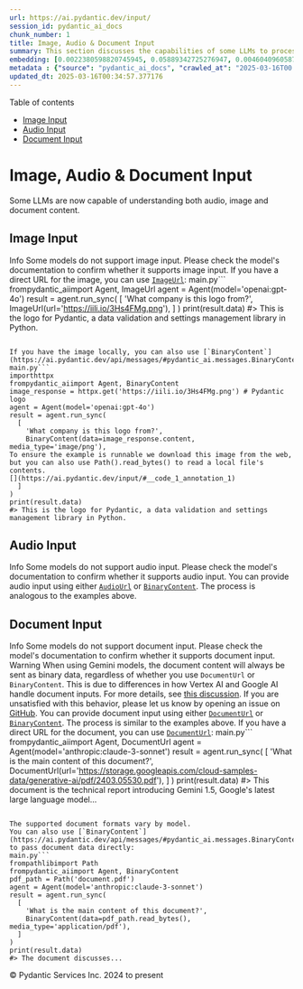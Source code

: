 ```yaml
---
url: https://ai.pydantic.dev/input/
session_id: pydantic_ai_docs
chunk_number: 1
title: Image, Audio & Document Input
summary: This section discusses the capabilities of some LLMs to process audio, image, and document inputs. It emphasizes the necessity of checking model documentation for image support and provides a code example demonstrating how to use image input with a direct URL in the Pydantic AI library.
embedding: [0.0022380598820745945, 0.05889342725276947, 0.004604096058756113, -0.011432540602982044, 0.029934242367744446, 0.01235884428024292, 0.023937642574310303, 0.016393141821026802, -0.004920989274978638, 0.0054359412752091885, -0.014540533535182476, -0.021256236359477043, -0.009165532886981964, -0.057772111147642136, -0.0566507950425148, -0.014906180091202259, -0.0030820933170616627, 0.02657029591500759, 0.02209722250699997, 0.025400228798389435, 0.06410998106002808, 0.0019394487608224154, -0.017806973308324814, 0.030153630301356316, 0.03047052212059498, -0.02396201901137829, -0.024949263781309128, 0.02766723558306694, 0.012870748527348042, -0.01908673532307148, -0.005496882367879152, -0.015125568024814129, -0.07337301969528198, -0.02881292626261711, -0.06240363046526909, 0.0378565788269043, -0.01519869640469551, 0.014552721753716469, -0.02717970684170723, 0.014638039283454418, -0.00784311257302761, -0.015210884623229504, 0.006904620677232742, 0.020086169242858887, -0.06211111322045326, 0.014418651349842548, -0.006928997114300728, 0.014357710257172585, -0.015430272556841373, 0.00823313556611538, -0.026424037292599678, 0.021853458136320114, 0.01214554999023676, -0.005478600040078163, 0.012919501401484013, -0.009915107861161232, -0.02920294925570488, 0.010006519965827465, -0.039294786751270294, -0.0529455803334713, 0.004479167051613331, -0.013943311758339405, 0.009464144706726074, 0.015527778305113316, -0.02341355010867119, -0.03476077318191528, -0.045681409537792206, -0.0005035253707319498, -0.05343310907483101, -0.023754820227622986, 0.04702211171388626, 0.007136196363717318, -0.02346230298280716, -0.004326814319938421, -0.009299603290855885, -0.020268991589546204, -0.03424886614084244, 0.03220124915242195, -0.010366071946918964, -0.033444445580244064, 0.02089058980345726, 0.0507517047226429, -0.016551587730646133, -0.02285289205610752, -0.03673526272177696, 0.044438209384679794, -0.05387188494205475, 0.015259637497365475, -0.026399660855531693, -0.06020975485444069, -0.02186564728617668, 0.018879536539316177, -0.0003127037489321083, 0.024181406944990158, 0.025668367743492126, 0.02766723558306694, -0.029787983745336533, -0.02449830062687397, 0.01257823221385479, 0.025790249928832054, 0.016003118827939034, -0.005088577512651682, -0.028398526832461357, -0.005637046881020069, 0.04977664723992348, -0.02652154304087162, 0.03719841316342354, -0.005167800467461348, -0.025960884988307953, -0.01482086256146431, -0.07395805418491364, -0.012249150313436985, 0.027033448219299316, 0.037442177534103394, -0.015734978020191193, -0.04960601031780243, -0.015430272556841373, -0.020695578306913376, -0.017587585374712944, -0.024132654070854187, -0.07078912109136581, 0.0030211524572223425, -0.008513463661074638, -0.024620182812213898, 0.054603178054094315, -0.008842545561492443, -0.031591836363077164, -0.03678401559591293, -0.06396371871232986, -0.008970522321760654, 0.04390192776918411, 0.026643425226211548, 0.040221091359853745, -0.030884921550750732, 0.010902353562414646, -0.027155330404639244, -0.009378827176988125, 0.012797619216144085, -0.056407030671834946, 0.02625340223312378, 0.06454875320196152, -0.03517517074942589, -0.010890165343880653, 0.027301589027047157, -0.02028118073940277, 0.01219430286437273, -0.04848469793796539, 0.005119048058986664, -0.025448981672525406, 0.006624291650950909, 0.002183212898671627, 0.01667346991598606, -0.028617914766073227, -0.026838436722755432, -0.04200056940317154, 0.02903231419622898, 0.05357936769723892, 0.06537755578756332, 0.001761196181178093, -0.036613378673791885, -0.006091057322919369, 0.04058673605322838, 0.0005766546237282455, -0.012748866342008114, -0.027740364894270897, 0.026716554537415504, 0.0037966270465403795, -0.005603529047220945, -0.034370750188827515, -0.01750226877629757, -0.04036734998226166, 0.0018114725826308131, -0.01391893532127142, -0.026424037292599678, -0.009659156203269958, -0.06055102497339249, -0.019732709974050522, -0.04195181652903557, -0.016478458419442177, -0.038465987890958786, -0.02537585236132145, 0.006599915213882923, -0.04719274491071701, 0.01262698508799076, -0.006301304325461388, -0.02537585236132145, -0.011639739386737347, 0.015929989516735077, -0.04953288286924362, 0.04041610285639763, 0.013138889335095882, 0.03746655583381653, 0.038856010884046555, 0.007209325674921274, 0.003571145236492157, -0.00194858992472291, 0.06645011901855469, -0.04509637504816055, 0.03629648685455322, -0.006551162339746952, 0.042463719844818115, 0.0547981895506382, -0.014406463131308556, 0.0010085742687806487, -0.030543651431798935, -0.04482823237776756, 0.0016316964756697416, 0.026058390736579895, -0.045413266867399216, -0.007940618321299553, 0.008342829532921314, -0.03176247328519821, -0.00022224437270779163, -0.039465419948101044, -0.05494444817304611, 0.007660289295017719, -0.051921769976615906, 0.02280413918197155, 0.03680839017033577, 0.01974489912390709, 0.0030028701294213533, 0.03844161331653595, 0.03451700881123543, 0.004857001360505819, -0.03427324444055557, 0.010189343243837357, -0.007757795043289661, -0.04982540011405945, 0.011463010683655739, 0.003604662837460637, 0.019549887627363205, 0.021024661138653755, 0.004564484115689993, -0.0075323134660720825, 0.044048186391592026, -0.042024943977594376, 0.03495578467845917, -0.016856294125318527, -0.0013330853544175625, -0.027325965464115143, 0.010481859557330608, -0.01541808433830738, 0.006459750700742006, 0.020268991589546204, -0.019220806658267975, 0.0065572564490139484, 0.0013658411335200071, -0.07488435506820679, 0.035345807671546936, 0.04799716919660568, -0.008361111395061016, -0.0018937430577352643, -0.02460799366235733, 0.0006101722246967256, 0.0005096194799989462, 0.0071666669100522995, -0.07191043347120285, 0.021682824939489365, -0.03680839017033577, 0.01596655324101448, 0.01679535210132599, 0.04146428778767586, -0.004722930956631899, -0.025351475924253464, 0.0049819303676486015, -0.021012471988797188, -0.02476644143462181, 0.011298470199108124, -0.020366497337818146, -0.05221428722143173, 0.0061245751567184925, 0.014662415720522404, 0.029885489493608475, -0.01809949055314064, -0.08131973445415497, 0.013662982732057571, -0.00932397972792387, 0.017648527398705482, 0.02051275596022606, 0.04056236147880554, -0.00841595884412527, 0.01219430286437273, -0.0165637768805027, 0.06801020354032516, -0.033005669713020325, 0.021304989233613014, 0.007276360876858234, -0.03047052212059498, 0.005039824638515711, 0.0037539685145020485, 0.03281065821647644, -0.005170847754925489, 0.03315192833542824, -0.03685714304447174, -0.01025028433650732, 0.001450396841391921, 0.03597959503531456, 0.011085175909101963, 0.03105555661022663, 0.019330499693751335, 0.015344955027103424, 0.00224872468970716, 0.017794786021113396, -0.015783730894327164, -0.003430980956181884, 0.05977097898721695, -0.028252268210053444, 0.0009803890716284513, 0.04031859710812569, -0.028447279706597328, -0.0037356861867010593, -0.011895691975951195, -0.011200964450836182, -0.01777040958404541, -0.03554081916809082, -0.008464711718261242, 0.05031292885541916, -0.005963081493973732, 0.010585459880530834, -0.007623724639415741, -0.01482086256146431, 0.017697280272841454, 0.047387756407260895, -0.017307257279753685, -0.0375153087079525, 0.013943311758339405, -0.011883503757417202, -0.002647888381034136, -0.04641269892454147, -0.0522630400955677, 0.008099065162241459, 0.025839002802968025, -0.005502976477146149, -0.0019470663974061608, 0.006496315356343985, -0.006642573978751898, -0.017477892339229584, -0.003324334044009447, -0.03768594190478325, 0.023864513263106346, -0.06571882218122482, -0.004799107555299997, -0.004573625512421131, 0.06098979711532593, -0.02735034190118313, -0.004406037740409374, -0.0215000007301569, 0.0831235870718956, 0.009689626283943653, -0.015308390371501446, -0.01123752910643816, 0.0012683355016633868, 0.03471202030777931, 0.05855215713381767, -0.03378571569919586, 0.013553288765251637, -0.055480729788541794, -0.015820294618606567, -0.03264002501964569, -0.013285147957503796, -0.09726190567016602, -0.023730443790555, -0.009068028070032597, 0.02903231419622898, 0.007276360876858234, -0.020902778953313828, -0.017904479056596756, -0.03541893512010574, 0.018282312899827957, 0.0049027069471776485, 0.00932397972792387, 0.005603529047220945, -0.035906463861465454, 0.0057497876696288586, -0.018903912976384163, -0.008166099898517132, -0.06869274377822876, 0.024157030507922173, -0.007184949237853289, 0.019878968596458435, 0.013516724109649658, 0.04351190850138664, 0.02247505821287632, -0.026399660855531693, 0.020147109404206276, 0.018014173954725266, -0.0027834821958094835, 0.005533447023481131, 0.028422903269529343, 0.03883163630962372, 0.03922165557742119, -0.0018206137465313077, -0.059624720364809036, 0.03412698581814766, -0.022158164530992508, 0.01907454803586006, 0.004003826528787613, 0.05021542310714722, 0.032835036516189575, -0.011523951776325703, 0.027642859145998955, -0.023913266137242317, -0.003107993397861719, 0.00801374763250351, 0.0014884850243106484, -0.016880670562386513, 0.057235829532146454, 0.007715136278420687, -0.002964781830087304, -0.0005077150999568403, 0.05967347323894501, -0.0017109198961406946, 0.0017825255636125803, -0.044316329061985016, 0.004826530814170837, -0.011030329391360283, 0.026107143610715866, 0.017697280272841454, 0.024754252284765244, 0.05782086402177811, -0.03451700881123543, -0.0738605484366417, -0.010457483120262623, -0.03439512476325035, -0.04680272191762924, 0.012316185049712658, 0.03909977525472641, -0.023060092702507973, 0.04977664723992348, -0.05981973186135292, -0.018245749175548553, 0.025717120617628098, 0.03632086515426636, -0.006727891508489847, -0.02159750647842884, -0.022231293842196465, -0.005691893864423037, 0.018952665850520134, -0.012096798047423363, 0.003510204143822193, 0.024303289130330086, -0.021902211010456085, 0.007093537598848343, 0.029544219374656677, -0.026765307411551476, 0.016320012509822845, -0.018196996301412582, 0.010140590369701385, 0.024376418441534042, -0.0762006863951683, 0.03654025122523308, 0.003967261873185635, -0.0044426023960113525, 0.017697280272841454, 0.00864144042134285, -0.019208617508411407, 0.06640136241912842, -0.045583903789520264, 0.024376418441534042, -0.055919501930475235, 0.034419503062963486, 0.0045797196216881275, 0.009506803005933762, -0.0037661567330360413, -0.034638889133930206, 0.003257298842072487, -0.010987670160830021, 0.007733418606221676, 0.0043725199066102505, -0.022401928901672363, 0.005119048058986664, -0.014150510542094707, 0.005734552629292011, -0.020707767456769943, -0.02964172512292862, -0.058698415756225586, 0.024266725406050682, -0.004485261160880327, -0.03612585365772247, -0.008799887262284756, 0.02280413918197155, 0.005036777351051569, -0.011024234816432, -0.012858560308814049, -0.0014336381573230028, 0.07761451601982117, -0.004927083384245634, -0.011005952954292297, 0.041976191103458405, -0.03461451455950737, -0.010561083443462849, 0.00028566113905981183, 0.01580810733139515, -0.013187642209231853, 0.01717318594455719, 0.012931689620018005, -0.03183560073375702, -0.019159864634275436, -0.0009544891072437167, -0.025717120617628098, -0.008019841276109219, -0.019001418724656105, 0.011761621572077274, 0.01848951354622841, -0.009439768269658089, -0.005042871460318565, -0.009866354987025261, -0.015783730894327164, 0.0050581069663167, 0.04824093356728554, -0.00403125025331974, 0.009293509647250175, 0.041805557906627655, 0.05406689643859863, 0.014942744746804237, 0.02822789177298546, -0.0008501276024617255, 0.06737641990184784, -0.013516724109649658, 0.015125568024814129, 0.010183248668909073, -0.017039116472005844, 0.008604875765740871, -0.024254536256194115, 0.019013606011867523, 0.013102324679493904, -0.012736679054796696, -0.007440901827067137, -0.004625425208359957, -0.018294502049684525, 0.014698980376124382, -0.015564342960715294, -0.020902778953313828, -0.023730443790555, -0.04319501295685768, 0.006368339527398348, -0.010780471377074718, -0.020378686487674713, -0.04638832435011864, -0.026935942471027374, -0.0035498158540576696, -0.00806859415024519, -0.05450567230582237, 0.017429139465093613, 0.01629563607275486, 0.021902211010456085, 0.011737245135009289, -0.022609127685427666, -0.00011283615458523855, 0.02783787064254284, 0.04958163574337959, -0.029446713626384735, 0.04551077261567116, -0.022401928901672363, 0.018123866990208626, 0.023121032863855362, 0.00396421505138278, -0.006660856306552887, -0.023498866707086563, 0.01968395709991455, -0.007258078549057245, -0.04438945651054382, 0.0013391794636845589, 0.0255464855581522, 4.737214112537913e-05, 0.042414966970682144, 0.025497732684016228, -0.048314061015844345, -0.004777777940034866, -0.009726190939545631, -0.006410997826606035, -0.001576849608682096, 0.041147395968437195, -0.005143424496054649, 0.022170351818203926, 0.00561876455321908, -0.016271259635686874, -0.0036442745476961136, -0.058698415756225586, 0.027374718338251114, -0.02854478545486927, -0.03478514775633812, 0.009738379158079624, 0.011024234816432, -0.01902579516172409, 0.02647279016673565, 0.028349773958325386, -0.012133362703025341, 0.009872449561953545, 0.011042517609894276, 0.020464003086090088, -0.008580499328672886, 0.00970790907740593, -0.019452381879091263, -0.009451956488192081, 0.0003094662388321012, 0.015479025430977345, 0.021585319191217422, -0.055090706795454025, 0.035297054797410965, 0.014564909972250462, 0.005719317123293877, -0.033225059509277344, 0.031469956040382385, 0.01930612325668335, 3.0470522688119672e-05, -0.0050916243344545364, 0.01568622514605522, -0.03588208928704262, -0.009159439243376255, -0.0027499645948410034, -0.009531179443001747, -0.021938776597380638, -0.04750964045524597, -0.02128061279654503, 0.0043725199066102505, -0.06425623595714569, 0.03244501352310181, 0.06025850772857666, -0.03544331341981888, -0.007288549095392227, 0.005481646861881018, 0.011572704650461674, -0.009774943813681602, 0.014942744746804237, 0.03685714304447174, -0.019513322040438652, -0.03337131813168526, -0.04551077261567116, 0.041098643094301224, -0.04434070363640785, 0.01902579516172409, 0.06615760177373886, 0.019769275560975075, -0.006185516249388456, -0.006819303147494793, -0.005472505930811167, -0.056407030671834946, -0.024083901196718216, -0.017319444566965103, -0.007075255271047354, 0.040830500423908234, 0.013163265772163868, -0.031128685921430588, 0.01794104464352131, -0.003994685597717762, -0.018611395731568336, -0.021853458136320114, 0.02159750647842884, -0.030153630301356316, -0.000317464757245034, -0.02460799366235733, 0.01831887848675251, 0.019891157746315002, 0.011121740564703941, -0.0021634071599692106, -0.033810093998909, -0.005554776173084974, -0.028032880276441574, 0.01132284663617611, -0.03366383537650108, 0.013431406579911709, 0.01848951354622841, -0.02017148584127426, -0.003525439416989684, 0.01602749526500702, 0.020768707618117332, 0.014747733250260353, -0.011335034854710102, -0.005889952182769775, -0.0467052161693573, -0.011188776232302189, 0.03822222352027893, -0.01794104464352131, 0.03293254226446152, -0.03807596489787102, 0.029885489493608475, -0.026716554537415504, -0.017136622220277786, 0.007623724639415741, -0.005323200486600399, 0.00047076959162950516, -0.05743084102869034, -0.007538407575339079, 0.007593254093080759, -0.04597392678260803, 0.025790249928832054, -0.001125885872170329, 0.01473554503172636, 0.042195580899715424, 0.01738038659095764, -0.025132087990641594, -0.01612500101327896, -0.023706067353487015, -0.01996428705751896, 0.055870749056339264, -0.005301870871335268, 0.013224206864833832, 0.001381076406687498, -0.0805884376168251, -0.024352042004466057, -0.03539456054568291, -0.032883789390325546, -0.0029906819108873606, -0.014174886979162693, -0.03615022823214531, -0.00024014580412767828, -0.0007145337876863778, 0.04258560389280319, -0.043170638382434845, -0.032128117978572845, 0.032079365104436874, 0.019159864634275436, 0.010152778588235378, -0.008141723461449146, -0.02964172512292862, -0.01391893532127142, 0.008763322606682777, -0.03144558146595955, 0.0045583900064229965, -0.03329818695783615, -0.01869671232998371, -0.018733277916908264, -0.003790533170104027, 0.021963153034448624, -0.032786283642053604, -0.006819303147494793, 0.007830924354493618, -0.029982995241880417, 0.009531179443001747, -0.01087797712534666, -0.04916723445057869, -0.024803005158901215, -0.01903798244893551, -0.028666667640209198, -0.009147251024842262, -0.05704081803560257, 0.03154308721423149, -0.019367065280675888, -0.0017124434234574437, 0.007215419784188271, -0.007288549095392227, -0.0015661849174648523, 0.01798979751765728, -0.022816328331828117, -0.010896258987486362, 0.00638662138953805, 0.02717970684170723, -0.06211111322045326, 0.004994118586182594, -0.026935942471027374, 0.007715136278420687, 0.005094671621918678, -0.03273753076791763, 0.019562074914574623, 0.009646967984735966, 0.002873370423913002, -0.005899093113839626, 0.009128968231379986, -0.00582596380263567, 0.015210884623229504, 0.019184241071343422, -0.004466978833079338, 0.006551162339746952, -0.026375284418463707, -0.011938351206481457, 0.031153062358498573, 0.020866213366389275, 0.007593254093080759, -0.0005705605144612491, -0.018026361241936684, -0.009159439243376255, -0.003430980956181884, 0.0312749445438385, 0.060892291367053986, -0.030007371678948402, 0.03293254226446152, -0.012438067235052586, 0.03917290270328522, -0.01897704228758812, 0.003601615782827139, -0.003287769388407469, 0.014491780661046505, -0.005746740847826004, 0.03922165557742119, -0.026984695345163345, -0.050069164484739304, -0.026619048789143562, -0.031469956040382385, -0.009592120535671711, -0.04970351606607437, 0.010024801827967167, -0.004543154966086149, -0.016612529754638672, 0.016880670562386513, 0.021634072065353394, -0.004366425797343254, -0.0735192745923996, -0.027959750965237617, 0.03822222352027893, -0.02805725671350956, 0.010274660773575306, -0.025497732684016228, 0.02203628234565258, 0.03407823294401169, 0.010323412716388702, -0.035345807671546936, -0.007574972230941057, -0.013943311758339405, 0.010536707006394863, -0.0272284597158432, 0.03359070420265198, -0.018842970952391624, 0.023584185168147087, -0.012761054560542107, 0.027374718338251114, -0.02302352711558342, -0.040001701563596725, 0.0019516369793564081, 0.026887189596891403, -0.008708475157618523, -0.01602749526500702, -0.01781916245818138, 0.0014930556062608957, 0.04139115661382675, 0.03493140637874603, 0.011712868697941303, -0.031591836363077164, -0.014199263416230679, 0.017477892339229584, 0.025497732684016228, -0.013004818931221962, 0.024205783382058144, 0.0053262473084032536, 0.014613662846386433, 0.006733985617756844, 0.021036848425865173, 0.01891610026359558, -0.03307880088686943, -0.004037344362586737, 0.017270691692829132, 0.0013315618271008134, -0.014881803654134274, -0.015783730894327164, -0.004984977655112743, 0.019098924472928047, 0.013212018646299839, -0.010213719680905342, 0.014650227501988411, 0.0032969105523079634, 0.015149944461882114, 0.014967121183872223, 0.010189343243837357, -0.02674093097448349, 0.0065267859026789665, 0.012078515253961086, 0.023767007514834404, -0.042683109641075134, -0.012675737962126732, -0.01836763136088848, 0.011036423034965992, -0.01908673532307148, -0.008818169124424458, -0.015405896119773388, 0.020537132397294044, -0.03461451455950737, -0.00041706528281793, -0.032079365104436874, 0.013845806010067463, 0.02613152004778385, 0.01957426406443119, 0.00599964614957571, -0.00393679179251194, 0.008726757951080799, 0.041805557906627655, -0.014199263416230679, -0.002756058704108, 0.03812471777200699, -0.030763039365410805, -0.003906321246176958, 0.03429761901497841, -0.021743765100836754, 0.02396201901137829, 0.013906747102737427, -0.043609414249658585, -0.03839286044239998, 0.01777040958404541, 0.03919728100299835, -0.03549206629395485, -0.004147038329392672, -0.013090136460959911, -0.06167233735322952, 0.005353671032935381, 0.018233560025691986, -0.00579854054376483, 0.04858219996094704, -0.035955216735601425, 0.05518821254372597, 0.007812642492353916, -0.03739342465996742, -0.029056690633296967, -0.0018785077845677733, -0.019281746819615364, -0.035467687994241714, -0.02001303993165493, 0.015661848708987236, -0.01486961543560028, 0.022621316835284233, 0.011274093762040138, -0.01402862835675478, -0.03615022823214531, 0.006788832601159811, -0.0014336381573230028, 0.057235829532146454, 0.012340561486780643, -0.03366383537650108, 0.006084963213652372, 0.0029678288847208023, 0.013626418076455593, 0.003044005250558257, 0.03515079617500305, -0.007392148952931166, -0.015929989516735077, -0.02493707649409771, -0.025839002802968025, -0.009055839851498604, 0.019111111760139465, -0.004652848932892084, -0.00624645734205842, -0.030031748116016388, 0.000818895292468369, -0.005953940097242594, -0.015539966523647308, 0.0036625568754971027, -0.012127268128097057, -0.024961452931165695, -0.027106577530503273, 0.0006067443173378706, -0.007879677228629589, 0.004351190757006407, -0.005953940097242594, -0.061818595975637436, 0.02881292626261711, 0.0007213896024040878, 0.0015798966633155942, 0.013077948242425919, -0.027277212589979172, 0.01208460982888937, -0.0006014119717292488, -0.005292729940265417, 0.018745465204119682, 0.0031597933266311884, 0.0034431691747158766, -0.019428005442023277, -0.04095238447189331, 0.016368765383958817, 0.055090706795454025, 0.018404195085167885, 0.0283253975212574, -0.023145409300923347, -0.015990929678082466, 0.026497166603803635, 0.019147677347064018, -0.00047762543545104563, 0.0011845416156575084, -0.016990363597869873, 0.01744132675230503, 0.016978176310658455, 0.037369050085544586, 0.03646712005138397, 0.012090703472495079, 0.02749660052359104, 0.05947846174240112, 0.050654198974370956, -0.013736112043261528, 0.009866354987025261, 0.025522109121084213, -0.006484127137809992, 0.003193310694769025, -0.006118481047451496, 0.013553288765251637, 0.03697902709245682, 0.0011693063424900174, 0.0010718005942180753, -0.005795493256300688, -0.005192176904529333, 0.01227352675050497, 0.025960884988307953, 0.010573271661996841, 0.008227040991187096, 0.03290816396474838, 0.00041325646452605724, 0.013955499976873398, 0.046339571475982666, 0.0016012259293347597, -1.1218151485081762e-05, 0.020768707618117332, -0.027082201093435287, 0.03178684785962105, -0.008793792687356472, -0.0055425879545509815, -0.014004251919686794, 0.012846372090280056, -0.02603401429951191, 0.01886734738945961, 0.023060092702507973, 0.021853458136320114, -0.02110997773706913, 0.016307823359966278, -0.013114512898027897, -0.002149695297703147, -0.009141156449913979, 0.024096090346574783, -0.04331689700484276, 0.0151743208989501, -0.015649661421775818, -0.012651361525058746, 0.018465137109160423, -0.007574972230941057, -0.030933674424886703, 0.013711735606193542, 0.02805725671350956, 0.02045181579887867, 0.03356632962822914, -0.00935445073992014, 0.024961452931165695, -0.0022350128274410963, -0.006410997826606035, 0.007574972230941057, -0.012352749705314636, -0.01374830026179552, 0.013321712613105774, -0.01003699004650116, 0.0014176410622894764, -0.022024093195796013, 0.049898527562618256, 0.020854026079177856, 0.011694586835801601, 0.04209807515144348, -0.00940320361405611, -0.04309750720858574, 0.01082922425121069, -0.0006101722246967256, 0.021256236359477043, 0.027204083278775215, -0.01052451878786087, -0.022487245500087738, 0.023279478773474693, 0.027277212589979172, 0.04953288286924362, -0.0005404708790592849, 0.0496547631919384, 0.003293863497674465, 0.025887755677103996, 0.011670210398733616, -0.0312749445438385, 0.02581462636590004, 0.012340561486780643, 0.0522630400955677, -0.013577665202319622, 0.003168934490531683, 0.008738946169614792, 0.012956066057085991, -0.022828515619039536, 0.008440335281193256, 0.0248273815959692, 0.0401235856115818, -0.015832483768463135, 0.027740364894270897, -0.004399943631142378, 0.008842545561492443, 0.007830924354493618, -0.017587585374712944, 0.020744331181049347, -0.0065572564490139484, 0.005506023298949003, -0.020805273205041885, -0.040879253298044205, 0.0009986713994294405, -0.0035833334550261497, -0.014577098190784454, 0.0012195826275274158, 0.007136196363717318, -0.04748526215553284, -0.009360544383525848, 0.017197562381625175, -0.003918509464710951, -0.0025214357301592827, 0.017794786021113396, 0.0013094707392156124, -0.03122619166970253, 0.0020841837394982576, 0.01733163371682167, 0.019001418724656105, -0.006941185332834721, 0.0019105017418041825, -0.03008050099015236, 0.01262698508799076, 0.022048469632864, 0.01304138358682394, -0.017051303759217262, -0.0038270975928753614, -0.013687359169125557, 0.018842970952391624, -0.05216553434729576, -0.015466837212443352, 0.006030116695910692, -0.02973923087120056, -0.003601615782827139, -0.012761054560542107, 0.009348356164991856, -0.022816328331828117, 0.0020506661385297775, -0.0401235856115818, -0.008982710540294647, 0.032518140971660614, -0.03817347064614296, 0.012663549743592739, -0.003418792737647891, -0.020256804302334785, 0.020147109404206276, 0.017453515902161598, -0.012931689620018005, 0.0013605088461190462, -0.013516724109649658, 0.02477862872183323, -0.013602041639387608, 0.06025850772857666, -0.03259127214550972, 0.014979309402406216, 0.015247449278831482, -0.04056236147880554, 0.004725978244096041, -0.05440816655755043, -0.027252836152911186, -0.0008013747283257544, -0.0312749445438385, -0.010207625105977058, -0.017453515902161598, -0.020354310050606728, 0.030933674424886703, 0.00517998868599534, -0.005429847165942192, 0.0036716980393975973, 0.014053004793822765, 0.03602834790945053, -0.005950893275439739, 0.05845465138554573, -0.007002125959843397, -0.01662471704185009, -0.00032698680297471583, 0.01120705809444189, 0.03997732698917389, 0.009884637780487537, -0.0008745039813220501, -0.004607142880558968, -0.02603401429951191, -0.013638606294989586, 0.03632086515426636, -0.00806859415024519, -0.00631349254399538, 0.009567744098603725, -0.010628118179738522, 0.010341695509850979, 0.004936224780976772, 0.01568622514605522, 0.0010512330336496234, 0.0312749445438385, 0.02165844850242138, -0.024583617225289345, -0.010366071946918964, -0.007044784724712372, 0.002996776020154357, 0.014418651349842548, -0.02547335810959339, 0.00877551082521677, 0.01402862835675478, 0.006490221247076988, -0.02647279016673565, 0.003168934490531683, 0.02564399130642414, -0.01869671232998371, -0.011012046597898006, -0.009774943813681602, -0.02995861880481243, -0.011493481695652008, 0.022267857566475868, 0.04239059239625931, 0.029836736619472504, -0.02696031890809536, -0.0176607146859169, 0.02159750647842884, 0.007672477513551712, -0.0011997768888249993, -0.014991497620940208, -0.0021740717347711325, 0.00779435969889164, 0.0026935942005366087, -0.014223639853298664, -0.006423186045140028, 0.007611536420881748, 0.009092404507100582, -0.036223359405994415, 0.010305130854249, 0.021024661138653755, -0.0040190620347857475, 0.03646712005138397, -0.03585771098732948, 0.041927438229322433, 0.025058958679437637, 0.04512074962258339, 0.011231434531509876, -0.018745465204119682, -0.02788662351667881, -0.016588153317570686, 0.005941751878708601, 0.05489569529891014, 0.014284580945968628, -0.01634438894689083, 0.006222080904990435, -0.008885204792022705, 0.017087869346141815, 0.029763607308268547, 0.004646754823625088, -0.02071995474398136, 0.008763322606682777, 0.03576020523905754, -0.0246567465364933, -0.026326531544327736, 0.00041630351915955544, 0.041805557906627655, -0.0437556691467762, -0.007258078549057245, 0.0009697243804112077, -0.03856349363923073, -0.0467052161693573, 0.023669501766562462, -0.007550595793873072, 0.023645125329494476, 0.0342244915664196, 0.04804592207074165, 0.00048333866288885474, 0.016222506761550903, -0.008214852772653103, -0.02412046678364277, -0.0218778345733881, 0.030689910054206848, -0.005740646738559008, -0.01892828941345215, -0.048362813889980316, 0.020549321547150612, 0.002681405982002616, 0.015149944461882114, -0.024900510907173157, 0.0014618233544752002, -0.038246601819992065, 0.02959297224879265, 0.02231661044061184, 0.005015448201447725, -0.009878543205559254, -0.02313322015106678, -0.006642573978751898, 0.0022685304284095764, -0.04163492098450661, 0.02285289205610752, -0.02598526142537594, -0.06971655786037445, 0.029227325692772865, 0.008050312288105488, -0.02744784764945507, 0.0050611537881195545, -0.007215419784188271, 0.038246601819992065, 0.017806973308324814, -0.013187642209231853, -0.018684525042772293, 0.002934311283752322, 0.006703515071421862, -0.019708333536982536, -0.006855867803096771, -0.02581462636590004, 0.0073251137509942055, 0.010323412716388702, 0.005009354092180729, -0.03866099938750267, -0.004406037740409374, -0.01974489912390709, -0.0007998512010090053, 9.522038453724235e-05, 0.018282312899827957, -0.0014785821549594402, 0.024242348968982697, 0.0026006591506302357, -0.02176814153790474, 0.02498582936823368, -0.018623583018779755, -0.002430024091154337, -0.007501842919737101, -0.007971088401973248, 0.0008128011832013726, 0.015113379806280136, 0.011249717324972153, -0.0038941327948123217, 0.014284580945968628, -0.030446145683526993, -0.06523129343986511, -0.003208545967936516, 0.024205783382058144, -0.007398243062198162, -0.026545919477939606, 0.011615362949669361, 0.00546641182154417, 0.00877551082521677, 0.022767575457692146, 0.023267291486263275, 0.038734130561351776, -0.0074530900456011295, 0.0054633645340800285, -0.034590136259794235, 0.007410431280732155, 0.011469105258584023, 0.008434240706264973, -0.04495011642575264, 0.01995209790766239, 0.00039230799302458763, -0.006514597684144974, 0.0009476332925260067, -0.002884034998714924, 0.0029236467089504004, 0.014089569449424744, -0.00032032138551585376, -0.012401502579450607, 0.022438492625951767, -0.030641157180070877, 0.013760488480329514, -0.017538832500576973, -0.011584892868995667, -0.032128117978572845, -0.012383220717310905, -0.009665249846875668, -0.0058869048953056335, 0.03658900409936905, 0.05333560332655907, 0.004402990452945232, -0.005472505930811167, 0.025570861995220184, -0.015223072841763496, -0.016551587730646133, -0.0029236467089504004, -0.010841412469744682, -0.011548328213393688, 0.0020034369081258774, 0.008135629817843437, 0.003778344951570034, 0.004573625512421131, -0.0018952665850520134, 0.023060092702507973, 0.00047610190813429654, -0.013248583301901817, 0.017039116472005844, 0.02056150883436203, 0.024912700057029724, 0.013906747102737427, 0.005835105199366808, -0.01569841429591179, 0.01374830026179552, -0.007769983261823654, 0.020817460492253304, 0.014698980376124382, 0.008434240706264973, -0.00490575423464179, -0.0013094707392156124, -0.007556689903140068, 0.023011339828372, 0.0017520550172775984, 0.004978883545845747, 0.01996428705751896, 0.01164583396166563, -0.032566893845796585, 0.011633645743131638, 0.00779435969889164, -0.01875765435397625, -0.019915534183382988, -0.0017535785445943475, -0.010347789153456688, 0.019513322040438652, -0.024705499410629272, -0.005502976477146149, 0.022231293842196465, -0.0014595380052924156, 0.030324265360832214, 0.025327099487185478, -0.026765307411551476, -0.00730073731392622, -0.008580499328672886, -0.00962259154766798, -0.012188209220767021, 0.022450681775808334, 0.03924603387713432, -0.0026280826423317194, -0.011926162987947464, 0.031859979033470154, -0.026277778670191765, -0.02423015981912613, -0.02783787064254284, -0.025180840864777565, -0.004287202376872301, -0.057284582406282425, 0.006752267945557833, 0.0030653346329927444, -0.014369898475706577, 0.020524945110082626, 0.018769841641187668, -0.00981760211288929, -0.0056218113750219345, -0.031591836363077164, 0.0003751683107111603, 0.02766723558306694, 0.0014884850243106484, -0.022609127685427666, -0.010146684013307095, -0.007867489010095596, 0.02800850383937359, 0.031153062358498573, -0.014979309402406216, -0.002043048618361354, -0.023255102336406708, 0.001902884105220437, -0.01025028433650732, -0.006697420962154865, 0.005247023887932301, 0.014991497620940208, 0.0034766867756843567, -0.003196357749402523, -0.02515646442770958, 0.024583617225289345, -0.02285289205610752, 0.03095805086195469, -0.008738946169614792, 0.0018129961099475622, -0.04117177054286003, 0.014126134105026722, 0.00403125025331974, 0.004649801645427942, -0.005667517427355051, -0.04019671306014061, 0.0005877002258785069, -0.03822222352027893, 0.0016789258224889636, 0.05972222611308098, 0.0026753118727356195, 0.014613662846386433, 0.04997165873646736, -0.011267999187111855, 0.03210374340415001, -0.02275538630783558, 0.009421485476195812, 0.021365931257605553, 0.004741213284432888, -0.022353176027536392, -0.003945932723581791, 0.021682824939489365, 0.013821429572999477, 0.002172548323869705, -0.022999150678515434, 0.012395408935844898, 0.015344955027103424, 0.002311189193278551, 0.015296202152967453, 0.02460799366235733, -0.009933390654623508, 0.037807825952768326, -0.015381519682705402, -0.04097675904631615, 0.01451615709811449, 0.011200964450836182, 0.0026128473691642284, 0.020817460492253304, -0.0038453799206763506, 0.03558957204222679, -0.0062525514513254166, 0.006660856306552887, 0.02203628234565258, -0.00967743806540966, 0.009391015395522118, 0.0050581069663167, -0.0032329224050045013, -0.018879536539316177, -0.04134240373969078, -0.03122619166970253, 0.005911281332373619, 0.012255243957042694, 0.007239796221256256, 0.006343963090330362, 0.0036716980393975973, -0.015113379806280136, -0.012151644565165043, 0.021524377167224884, 0.0342244915664196, 0.024924887344241142, -0.013541100546717644, -0.0360771007835865, -0.0012942354660481215, 0.004512684419751167, 0.003351757535710931, -0.009171627461910248, 0.005024589132517576, -0.04117177054286003, -0.0029556406661868095, 0.022938210517168045, 0.011743339709937572, -0.028032880276441574, 0.002416312461718917, -0.02073214389383793, -0.0027682469226419926, 0.0068436795845627785, -0.009835884906351566, -0.015308390371501446, 0.012761054560542107, 0.0356626994907856, -0.018891723826527596, -0.006429280154407024, -0.012529479339718819, -0.026984695345163345, -0.0001571136381244287, 0.035955216735601425, -0.03281065821647644, 0.012169926427304745, -0.004186649806797504, 0.011859127320349216, -0.012218679301440716, 0.018026361241936684, 0.0008486040751449764, -0.0015722790267318487, 0.006264739669859409, 0.0015966553473845124]
metadata : {"source": "pydantic_ai_docs", "crawled_at": "2025-03-16T00:34:57.375644", "url_path": "/input/", "chunk_size": 4287}
updated_dt: 2025-03-16T00:34:57.377176
---
```

Table of contents 
  * [ Image Input  ](https://ai.pydantic.dev/input/#image-input)
  * [ Audio Input  ](https://ai.pydantic.dev/input/#audio-input)
  * [ Document Input  ](https://ai.pydantic.dev/input/#document-input)


# Image, Audio & Document Input
Some LLMs are now capable of understanding both audio, image and document content.
## Image Input
Info
Some models do not support image input. Please check the model's documentation to confirm whether it supports image input.
If you have a direct URL for the image, you can use [`ImageUrl`](https://ai.pydantic.dev/api/messages/#pydantic_ai.messages.ImageUrl):
main.py```
frompydantic_aiimport Agent, ImageUrl
agent = Agent(model='openai:gpt-4o')
result = agent.run_sync(
  [
    'What company is this logo from?',
    ImageUrl(url='https://iili.io/3Hs4FMg.png'),
  ]
)
print(result.data)
#> This is the logo for Pydantic, a data validation and settings management library in Python.

```

If you have the image locally, you can also use [`BinaryContent`](https://ai.pydantic.dev/api/messages/#pydantic_ai.messages.BinaryContent):
main.py```
importhttpx
frompydantic_aiimport Agent, BinaryContent
image_response = httpx.get('https://iili.io/3Hs4FMg.png') # Pydantic logo
agent = Agent(model='openai:gpt-4o')
result = agent.run_sync(
  [
    'What company is this logo from?',
    BinaryContent(data=image_response.content, media_type='image/png'), 
To ensure the example is runnable we download this image from the web, but you can also use Path().read_bytes() to read a local file's contents.
[](https://ai.pydantic.dev/input/#__code_1_annotation_1)
  ]
)
print(result.data)
#> This is the logo for Pydantic, a data validation and settings management library in Python.

```

## Audio Input
Info
Some models do not support audio input. Please check the model's documentation to confirm whether it supports audio input.
You can provide audio input using either [`AudioUrl`](https://ai.pydantic.dev/api/messages/#pydantic_ai.messages.AudioUrl) or [`BinaryContent`](https://ai.pydantic.dev/api/messages/#pydantic_ai.messages.BinaryContent). The process is analogous to the examples above.
## Document Input
Info
Some models do not support document input. Please check the model's documentation to confirm whether it supports document input.
Warning
When using Gemini models, the document content will always be sent as binary data, regardless of whether you use `DocumentUrl` or `BinaryContent`. This is due to differences in how Vertex AI and Google AI handle document inputs.
For more details, see [this discussion](https://discuss.ai.google.dev/t/i-am-using-google-generative-ai-model-gemini-1-5-pro-for-image-analysis-but-getting-error/34866/4).
If you are unsatisfied with this behavior, please let us know by opening an issue on [GitHub](https://github.com/pydantic/pydantic-ai/issues).
You can provide document input using either [`DocumentUrl`](https://ai.pydantic.dev/api/messages/#pydantic_ai.messages.DocumentUrl) or [`BinaryContent`](https://ai.pydantic.dev/api/messages/#pydantic_ai.messages.BinaryContent). The process is similar to the examples above.
If you have a direct URL for the document, you can use [`DocumentUrl`](https://ai.pydantic.dev/api/messages/#pydantic_ai.messages.DocumentUrl):
main.py```
frompydantic_aiimport Agent, DocumentUrl
agent = Agent(model='anthropic:claude-3-sonnet')
result = agent.run_sync(
  [
    'What is the main content of this document?',
    DocumentUrl(url='https://storage.googleapis.com/cloud-samples-data/generative-ai/pdf/2403.05530.pdf'),
  ]
)
print(result.data)
#> This document is the technical report introducing Gemini 1.5, Google's latest large language model...

```

The supported document formats vary by model.
You can also use [`BinaryContent`](https://ai.pydantic.dev/api/messages/#pydantic_ai.messages.BinaryContent) to pass document data directly:
main.py```
frompathlibimport Path
frompydantic_aiimport Agent, BinaryContent
pdf_path = Path('document.pdf')
agent = Agent(model='anthropic:claude-3-sonnet')
result = agent.run_sync(
  [
    'What is the main content of this document?',
    BinaryContent(data=pdf_path.read_bytes(), media_type='application/pdf'),
  ]
)
print(result.data)
#> The document discusses...

```

© Pydantic Services Inc. 2024 to present